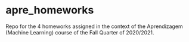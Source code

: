 # apre_homeworks

Repo for the 4 homeworks assigned in the context of the Aprendizagem (Machine Learning) course of the Fall Quarter of 2020/2021.
